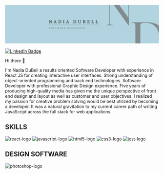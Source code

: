 ![Nadia's GitHub Banner](./assets/nadiadubellbanner.png)

[![LinkedIn Badge](https://img.shields.io/badge/linkedin-profile-badge?style=flat&logo=linkedin&logocolor=white&color=blue)](https://www.linkedin.com/in/nadiadubell/)

Hi there 👋

I'm Nadia DuBell a results oriented Software Developer with experience in React JS for creating interactive user interfaces. Strong understanding of object-oriented programming and back end technologies. Software Developer with professional Graphic Design experience. Five years of producing high-quality media has given me the unique perspective of front end design and layout as well as customer and user objectives. I realized my passion for creative problem solving would be best utilized by becoming a developer. It was a natural gravitation to my current career path of writing JavaScript across the full stack for web applications.

## SKILLS

<p align="left"> 
    <img src="https://cdn.jsdelivr.net/gh/devicons/devicon/icons/react/react-original-wordmark.svg" alt="react-logo" height="45" width="45" /> 
    <img src="https://cdn.jsdelivr.net/gh/devicons/devicon/icons/javascript/javascript-original.svg" alt="javascript-logo" height="45" width="45" />
    <img src="https://cdn.jsdelivr.net/gh/devicons/devicon/icons/html5/html5-original-wordmark.svg" alt="html5-logo" height="45" width="45" />
    <img src="https://cdn.jsdelivr.net/gh/devicons/devicon/icons/css3/css3-original-wordmark.svg" alt="css3-logo" heigth="45" width="45" />
    <img src="https://cdn.jsdelivr.net/gh/devicons/devicon/icons/jest/jest-plain.svg" alt="jest-logo" height="45" width="45" />
</p>

## DESIGN SOFTWARE

<p align="left">
    <img src="https://cdn.jsdelivr.net/gh/devicons/devicon/icons/photoshop/photoshop-plain.svg" alt="photoshop-logo" height="45" width="45" />
</p>
